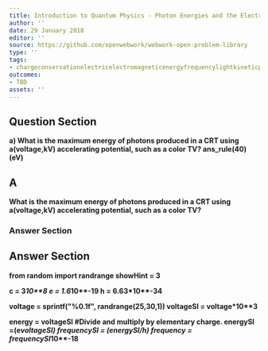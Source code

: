 ```yaml
---
title: Introduction to Quantum Physics - Photon Energies and the Electromagnetic Spectrum
author: ''
date: 29 January 2018
editor: ''
source: https://github.com/openwebwork/webwork-open-problem-library
type: ''
tags:
- chargeconservationelectricelectromagneticenergyfrequencylightkineticphotoelectricpotentialquantumradiation
outcomes:
- TBD
assets: ''
---
```


## Question Section 

<b>
a) What is the maximum energy of photons produced in a CRT using a(voltage,kV) accelerating potential, such as a color TV?
ans_rule(40)(eV)

## A
What is the maximum energy of photons produced in a CRT using a(voltage,kV) accelerating potential, such as a color TV?
### Answer Section


## Answer Section

from random import randrange
showHint = 3

c = 3*10**8
e = 1.6*10**-19
h = 6.63*10**-34

voltage = sprintf("%0.1f", randrange(25,30,1))
voltageSI = voltage*10**3

energy = voltageSI          #Divide and multiply by elementary charge.
energySI  =(e*voltageSI)
frequencySI = (energySI/h)
frequency = frequencySI*10**-18